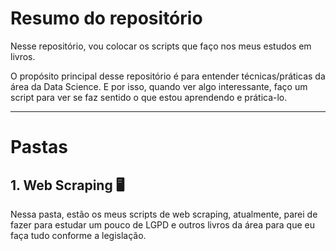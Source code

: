 <h1 align="Left">Resumo do repositório</h1>

Nesse repositório, vou colocar os scripts que faço nos meus estudos em livros.

O propósito principal desse repositório é para entender técnicas/práticas da área da Data Science. E por isso, quando ver algo interessante, faço um script para ver se faz sentido o que estou aprendendo e prática-lo.

_____________________________________________________________________________________________________________________

<h1> Pastas </h1>

## 1. Web Scraping 🖥️
Nessa pasta, estão os meus scripts de web scraping, atualmente, parei de fazer para estudar um pouco de LGPD e outros livros da área para que eu faça tudo conforme a legislação.
